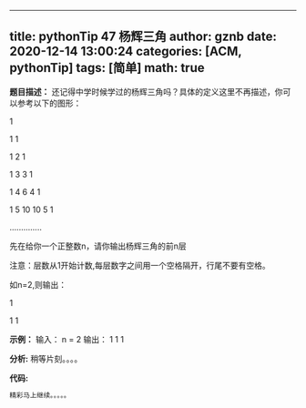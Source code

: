 
---
title: pythonTip 47 杨辉三角
author: gznb
date: 2020-12-14 13:00:24
categories: [ACM, pythonTip]
tags: [简单]
math: true
---

**题目描述：**
还记得中学时候学过的杨辉三角吗？具体的定义这里不再描述，你可以参考以下的图形：
1
1 1
1 2 1
1 3 3 1
1 4 6 4 1
1 5 10 10 5 1
..............
先在给你一个正整数n，请你输出杨辉三角的前n层
注意：层数从1开始计数,每层数字之间用一个空格隔开，行尾不要有空格。
如n=2,则输出：
1
1 1

**示例：**
输入：
n = 2
输出：
1
1 1


**分析:**
稍等片刻。。。。

**代码:**
```python
精彩马上继续。。。。。
```
